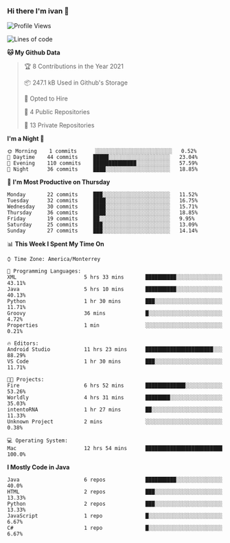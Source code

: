 ### Hi there I'm ivan 👋
<!--START_SECTION:waka-->
![Profile Views](http://img.shields.io/badge/Profile%20Views-15-blue)

![Lines of code](https://img.shields.io/badge/From%20Hello%20World%20I%27ve%20Written-2.2%20million%20lines%20of%20code-blue)

**🐱 My Github Data** 

> 🏆 8 Contributions in the Year 2021
 > 
> 📦 247.1 kB Used in Github's Storage 
 > 
> 💼 Opted to Hire
 > 
> 📜 4 Public Repositories 
 > 
> 🔑 13 Private Repositories  
 > 
**I'm a Night 🦉** 

```text
🌞 Morning    1 commits      ░░░░░░░░░░░░░░░░░░░░░░░░░   0.52% 
🌆 Daytime    44 commits     █████░░░░░░░░░░░░░░░░░░░░   23.04% 
🌃 Evening    110 commits    ██████████████░░░░░░░░░░░   57.59% 
🌙 Night      36 commits     ████░░░░░░░░░░░░░░░░░░░░░   18.85%

```
📅 **I'm Most Productive on Thursday** 

```text
Monday       22 commits     ███░░░░░░░░░░░░░░░░░░░░░░   11.52% 
Tuesday      32 commits     ████░░░░░░░░░░░░░░░░░░░░░   16.75% 
Wednesday    30 commits     ████░░░░░░░░░░░░░░░░░░░░░   15.71% 
Thursday     36 commits     ████░░░░░░░░░░░░░░░░░░░░░   18.85% 
Friday       19 commits     ██░░░░░░░░░░░░░░░░░░░░░░░   9.95% 
Saturday     25 commits     ███░░░░░░░░░░░░░░░░░░░░░░   13.09% 
Sunday       27 commits     ███░░░░░░░░░░░░░░░░░░░░░░   14.14%

```


📊 **This Week I Spent My Time On** 

```text
⌚︎ Time Zone: America/Monterrey

💬 Programming Languages: 
XML                      5 hrs 33 mins       ██████████░░░░░░░░░░░░░░░   43.11% 
Java                     5 hrs 10 mins       ██████████░░░░░░░░░░░░░░░   40.13% 
Python                   1 hr 30 mins        ███░░░░░░░░░░░░░░░░░░░░░░   11.71% 
Groovy                   36 mins             █░░░░░░░░░░░░░░░░░░░░░░░░   4.72% 
Properties               1 min               ░░░░░░░░░░░░░░░░░░░░░░░░░   0.21%

🔥 Editors: 
Android Studio           11 hrs 23 mins      ██████████████████████░░░   88.29% 
VS Code                  1 hr 30 mins        ███░░░░░░░░░░░░░░░░░░░░░░   11.71%

🐱‍💻 Projects: 
Fire                     6 hrs 52 mins       █████████████░░░░░░░░░░░░   53.26% 
Worldly                  4 hrs 31 mins       ████████░░░░░░░░░░░░░░░░░   35.03% 
intentoRNA               1 hr 27 mins        ██░░░░░░░░░░░░░░░░░░░░░░░   11.33% 
Unknown Project          2 mins              ░░░░░░░░░░░░░░░░░░░░░░░░░   0.38%

💻 Operating System: 
Mac                      12 hrs 54 mins      █████████████████████████   100.0%

```

**I Mostly Code in Java** 

```text
Java                     6 repos             ██████████░░░░░░░░░░░░░░░   40.0% 
HTML                     2 repos             ███░░░░░░░░░░░░░░░░░░░░░░   13.33% 
Python                   2 repos             ███░░░░░░░░░░░░░░░░░░░░░░   13.33% 
JavaScript               1 repo              █░░░░░░░░░░░░░░░░░░░░░░░░   6.67% 
C#                       1 repo              █░░░░░░░░░░░░░░░░░░░░░░░░   6.67%

```



<!--END_SECTION:waka-->

<!--
<p align="center">
  <img src ="https://github-readme-stats.vercel.app/api?username=ivanjtm&show_icons=true&count_private=true&theme=default&hide_border=true&include_all_commits=true?count_private=true">
  <img src ="https://github-readme-stats.vercel.app/api/top-langs/?username=ivanjtm&layout=compact&hide_border=true&langs_count=50">
  <img src="https://github-readme-stats.vercel.app/api/wakatime?username=ivanjtm&hide_border=true"> 
</p>
-->
